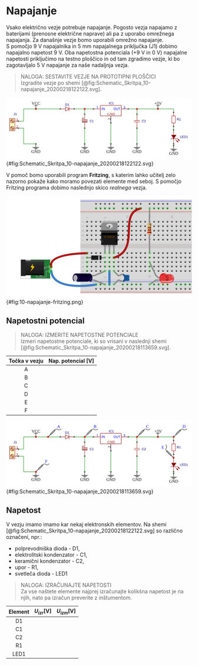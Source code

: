 # Napajanje

Vsako električno vezje potrebuje napajanje. Pogosto vezja napajamo z baterijami (prenosne električne naprave) ali pa z uporabo omrežnega napajanja. Za današnje vezje bomo uporabili omrežno napajanje.  
S pomočjo 9 V napajalnika in 5 mm napajalnega priključka (J1) dobimo napajalno napetost 9 V. Oba napetostna potenciala (+9 V in 0 V) napajalne napetosti priključimo na testno ploščico in od tam zgradimo vezje, ki bo zagotavljalo 5 V napajanje za naše nadaljnja vezja.  

> NALOGA: SESTAVITE VEZJE NA PROTOTIPNI PLOŠČICI  
> Izgradite vezje po shemi [@fig:Schematic_Skritpa_10-napajanje_20200218122122.svg].

![Shema napajalnega vezja.](./slike/Schematic_Skritpa_10-napajanje_20200218122122.svg){#fig:Schematic_Skritpa_10-napajanje_20200218122122.svg}

V pomoč bomo uporabili program **Fritzing**, s katerim lahko učitelj zelo nazorno pokaže kako moramo povezati elemente med seboj. S pomočjo Fritzing programa dobimo naslednjo skico *realnega* vezja.

![Skica realnega vezja.](./slike/10-napajanje-fritzing.png){#fig:10-napajanje-fritzing.png}

## Napetostni potencial

> NALOGA: IZMERITE NAPETOSTNE POTENCIALE  
> Izmeri napetostne potenciale, ki so vrisani v naslednji shemi [@fig:Schematic_Skritpa_10-napajanje_20200218113659.svg].

| Točka v vezju | Nap. potencial [V] |
|:-------------:|--------------------|
|       A       |                    |
|       B       |                    |
|       C       |                    |
|       D       |                    |
|       E       |                    |
|       F       |                    |

![Shema električnega vezja 5 V napalajalne napetosti.](./slike/Schematic_Skritpa_10-napajanje_20200218113659.svg){#fig:Schematic_Skritpa_10-napajanje_20200218113659.svg}

## Napetost

V vezju imamo imamo kar nekaj elektronskih elementov. Na shemi [@fig:Schematic_Skritpa_10-napajanje_20200218122122.svg] so različno označeni, npr.:

- polprevodniška dioda - D1,
- elektrolitski kondenzator - C1,
- keramični kondenzator - C2,
- upor - R1,
- svetleča dioda - LED1

> NALOGA: IZRAČUNAJTE NAPETOSTI  
> Za vse naštete elemente najprej izračunajte kolikšna napetost je na njih, nato pa izračun preverite z inštumentom.

| Element | $U_{izr}$[V] | $U_{izm}$[V] |
|:-------:|--------------|--------------|
|    D1   |              |              |
|    C1   |              |              |
|    C2   |              |              |
|    R1   |              |              |
|   LED1  |              |              |

